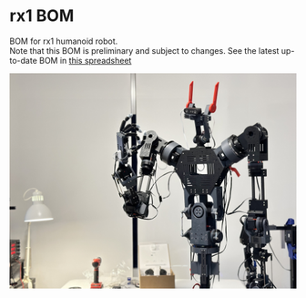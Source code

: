 # rx1 BOM
BOM for rx1 humanoid robot.   
Note that this BOM is preliminary and subject to changes. See the latest up-to-date BOM in [this spreadsheet](https://docs.google.com/spreadsheets/d/1ntjh3h0dBoOxRaXPlkqI_ZkmmabDL_8K5zkljO9GMcg/edit?gid=0#gid=0)

![image](https://github.com/Red-Rabbit-Robotics/rx1_bom/blob/master/media/rx1.JPG)  

